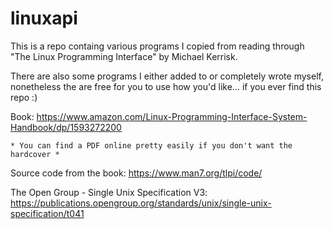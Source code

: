 # linuxapi

This is a repo containg various programs I copied from reading through
"The Linux Programming Interface" by Michael Kerrisk.

There are also some programs I either added to or completely wrote myself,
nonetheless the are free for you to use how you'd like... if you ever find
this repo :)


Book:
    https://www.amazon.com/Linux-Programming-Interface-System-Handbook/dp/1593272200

    * You can find a PDF online pretty easily if you don't want the hardcover *

Source code from the book:
    https://www.man7.org/tlpi/code/

The Open Group - Single Unix Specification V3:
    https://publications.opengroup.org/standards/unix/single-unix-specification/t041
